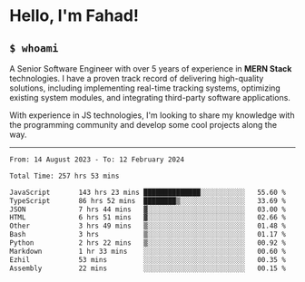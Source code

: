 <h1>Hello, I'm Fahad!</h1>

<h2><code>$ whoami</code></h2>

A Senior Software Engineer with over 5 years of experience in **MERN Stack** technologies. I have a proven track record of delivering high-quality solutions, including implementing real-time tracking systems, optimizing existing system modules, and integrating third-party software applications.

With experience in JS technologies, I'm looking to share my knowledge with the programming community and develop some cool projects along the way.

---

<!--START_SECTION:waka-->

```txt
From: 14 August 2023 - To: 12 February 2024

Total Time: 257 hrs 53 mins

JavaScript       143 hrs 23 mins ██████████████░░░░░░░░░░░   55.60 %
TypeScript       86 hrs 52 mins  ████████▒░░░░░░░░░░░░░░░░   33.69 %
JSON             7 hrs 44 mins   ▓░░░░░░░░░░░░░░░░░░░░░░░░   03.00 %
HTML             6 hrs 51 mins   ▓░░░░░░░░░░░░░░░░░░░░░░░░   02.66 %
Other            3 hrs 49 mins   ▒░░░░░░░░░░░░░░░░░░░░░░░░   01.48 %
Bash             3 hrs           ▒░░░░░░░░░░░░░░░░░░░░░░░░   01.17 %
Python           2 hrs 22 mins   ▒░░░░░░░░░░░░░░░░░░░░░░░░   00.92 %
Markdown         1 hr 33 mins    ░░░░░░░░░░░░░░░░░░░░░░░░░   00.60 %
Ezhil            53 mins         ░░░░░░░░░░░░░░░░░░░░░░░░░   00.35 %
Assembly         22 mins         ░░░░░░░░░░░░░░░░░░░░░░░░░   00.15 %
```

<!--END_SECTION:waka-->

<!--
**heyFahad/heyFahad** is a ✨ _special_ ✨ repository because its `README.md` (this file) appears on your GitHub profile.

Here are some ideas to get you started:

- 🔭 I’m currently working on ...
- 🌱 I’m currently learning ...
- 👯 I’m looking to collaborate on ...
- 🤔 I’m looking for help with ...
- 💬 Ask me about ...
- 📫 How to reach me: ...
- 😄 Pronouns: ...
- ⚡ Fun fact: ...
-->
